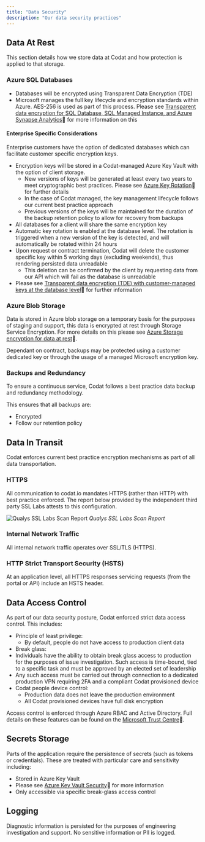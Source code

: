 ```yaml
---
title: "Data Security"
description: "Our data security practices"
---
```


## Data At Rest
This section details how we store data at Codat and how protection is applied to that storage.

### Azure SQL Databases
* Databases will be encrypted using Transparent Data Encryption (TDE)
* Microsoft manages the full key lifecycle and encryption standards within Azure. AES-256 is used as part of this process. Please see [Transparent data encryption for SQL Database, SQL Managed Instance, and Azure Synapse Analytics](https://learn.microsoft.com/en-us/azure/azure-sql/database/transparent-data-encryption-tde-overview?view=azuresql&viewFallbackFrom=sql-server-ver16&tabs=azure-portal)🔗 for more information on this

#### Enterprise Specific Considerations
Enterprise customers have the option of dedicated databases which can facilitate customer specific encryption keys. 

* Encryption keys will be stored in a Codat-managed Azure Key Vault with the option of client storage.
  * New versions of keys will be generated at least every two years to meet cryptographic best practices. Please see [Azure Key Rotation](https://learn.microsoft.com/en-us/azure/key-vault/keys/how-to-configure-key-rotation)🔗 for further details
  * In the case of Codat managed, the key management lifecycle follows our current best practice approach
  * Previous versions of the keys will be maintained for the duration of the backup retention policy to allow for recovery from backups
* All databases for a client will share the same encryption key
* Automatic key rotation is enabled at the database level. The rotation is triggered when a new version of the key is detected, and will automatically be rotated within 24 hours
* Upon request or contract termination, Codat will delete the customer specific key within 5 working days (excluding weekends), thus rendering persisted data unreadable
  * This deletion can be confirmed by the client by requesting data from our API which will fail as the database is unreadable
* Please see [Transparent data encryption (TDE) with customer-managed keys at the database level](https://learn.microsoft.com/en-us/azure/azure-sql/database/transparent-data-encryption-byok-database-level-overview)🔗 for further information

### Azure Blob Storage
Data is stored in Azure blob storage on a temporary basis for the purposes of staging and support, this data is encrypted at rest through Storage Service Encryption. For more details on this please see [Azure Storage encryption for data at rest](https://learn.microsoft.com/en-us/azure/storage/common/storage-service-encryption)🔗.

Dependant on contract, backups may be protected using a customer dedicated key or through the usage of a managed Microsoft encryption key.

### Backups and Redundancy
To ensure a continuous service, Codat follows a best practice data backup and redundancy methodology. 

This ensures that all backups are:
* Encrypted
* Follow our retention policy

## Data In Transit
Codat enforces current best practice encryption mechanisms as part of all data transportation.

### HTTPS
All communication to codat.io mandates HTTPS (rather than HTTP) with best practice enforced. The report below provided by the independent third party SSL Labs attests to this configuration.

![Qualys SSL Labs Scan Report](qualys-ssl-report.png)
*Qualys SSL Labs Scan Report*

### Internal Network Traffic
All internal network traffic operates over SSL/TLS (HTTPS). 

### HTTP Strict Transport Security (HSTS)
At an application level, all HTTPS responses servicing requests (from the portal or API) include an HSTS header. 
 
## Data Access Control
As part of our data security posture, Codat enforced strict data access control. This includes:

* Principle of least privilege:
  * By default, people do not have access to production client data 
 * Break glass: 
  * Individuals have the ability to obtain break glass access to production for the purposes of issue investigation. Such access is time-bound, tied to a specific task and must be approved by an elected set of leadership
  * Any such access must be carried out through connection to a dedicated production VPN requiring 2FA and a compliant Codat provisioned device 
* Codat people device control:
  * Production data does not leave the production environment 
  * All Codat provisioned devices have full disk encryption

Access control is enforced through Azure RBAC and Active Directory. Full details on these features can be found on the [Microsoft Trust Centre](https://www.microsoft.com/en-us/trustcenter/)🔗.

## Secrets Storage
Parts of the application require the persistence of secrets (such as tokens or credentials). These are treated with particular care and sensitivity including:
* Stored in Azure Key Vault
* Please see [Azure Key Vault Security](https://learn.microsoft.com/en-us/azure/key-vault/general/security-features)🔗 for more information
* Only accessible via specific break-glass access control

## Logging
Diagnostic information is persisted for the purposes of engineering investigation and support. No sensitive information or PII is logged.